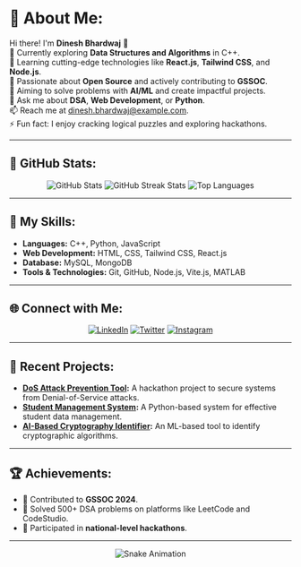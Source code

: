 # 💫 About Me:
Hi there! I'm **Dinesh Bhardwaj** 👋<br>
🔭 Currently exploring **Data Structures and Algorithms** in C++.<br>
🌱 Learning cutting-edge technologies like **React.js**, **Tailwind CSS**, and **Node.js**.<br>
🚀 Passionate about **Open Source** and actively contributing to **GSSOC**.<br>
🎯 Aiming to solve problems with **AI/ML** and create impactful projects.<br>
💬 Ask me about **DSA**, **Web Development**, or **Python**.<br>
📫 Reach me at [dinesh.bhardwaj@example.com](mailto:dinesh.bhardwaj@example.com).<br>
⚡ Fun fact: I enjoy cracking logical puzzles and exploring hackathons.

---

## 🌟 GitHub Stats:
<p align="center">
  <img src="https://github-readme-stats.vercel.app/api?username=dinesh-bhardwaj&show_icons=true&theme=radical" alt="GitHub Stats" />
  <img src="https://github-readme-streak-stats.herokuapp.com/?user=dinesh-bhardwaj&theme=radical" alt="GitHub Streak Stats" />
  <img src="https://github-readme-stats.vercel.app/api/top-langs/?username=dinesh-bhardwaj&layout=compact&theme=radical" alt="Top Languages" />
</p>

---

## 🚀 My Skills:
- **Languages:** C++, Python, JavaScript
- **Web Development:** HTML, CSS, Tailwind CSS, React.js
- **Database:** MySQL, MongoDB
- **Tools & Technologies:** Git, GitHub, Node.js, Vite.js, MATLAB

---

## 🌐 Connect with Me:
<p align="center">
  <a href="https://www.linkedin.com/in/dinesh-bhardwaj/" target="_blank"><img alt="LinkedIn" src="https://img.shields.io/badge/LinkedIn-Dinesh%20Bhardwaj-blue?style=flat-square&logo=linkedin"></a>
  <a href="https://twitter.com/dinesh_bhardwaj" target="_blank"><img alt="Twitter" src="https://img.shields.io/badge/Twitter-Dinesh_Bhardwaj-blue?style=flat-square&logo=twitter"></a>
  <a href="https://www.instagram.com/dinesh_bhardwaj/" target="_blank"><img alt="Instagram" src="https://img.shields.io/badge/Instagram-Dinesh%20Bhardwaj-red?style=flat-square&logo=instagram"></a>
</p>

---

## 🌱 Recent Projects:
- **[DoS Attack Prevention Tool](https://github.com/dinesh-bhardwaj/dos-prevention):** A hackathon project to secure systems from Denial-of-Service attacks.
- **[Student Management System](https://github.com/dinesh-bhardwaj/student-management):** A Python-based system for effective student data management.
- **[AI-Based Cryptography Identifier](https://github.com/dinesh-bhardwaj/crypto-ai):** An ML-based tool to identify cryptographic algorithms.

---

## 🏆 Achievements:
- 🥇 Contributed to **GSSOC 2024**.
- 🌟 Solved 500+ DSA problems on platforms like LeetCode and CodeStudio.
- 🏅 Participated in **national-level hackathons**.

---

<p align="center">
  <img src="https://github.com/dinesh-bhardwaj/dinesh-bhardwaj/blob/output/github-contribution-grid-snake.svg" alt="Snake Animation" />
</p>
